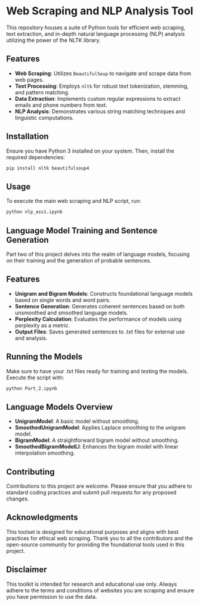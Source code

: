 # Web Scraping and NLP Analysis Tool

This repository houses a suite of Python tools for efficient web scraping, text extraction, and in-depth natural language processing (NLP) analysis utilizing the power of the NLTK library.

## Features

- **Web Scraping**: Utilizes `BeautifulSoup` to navigate and scrape data from web pages.
- **Text Processing**: Employs `nltk` for robust text tokenization, stemming, and pattern matching.
- **Data Extraction**: Implements custom regular expressions to extract emails and phone numbers from text.
- **NLP Analysis**: Demonstrates various string matching techniques and linguistic computations.

## Installation

Ensure you have Python 3 installed on your system. Then, install the required dependencies:

```bash
pip install nltk beautifulsoup4
```

## Usage
To execute the main web scraping and NLP script, run:
``` bash
python nlp_ass1.ipynb

```

## Language Model Training and Sentence Generation
Part two of this project delves into the realm of language models, focusing on their training and the generation of probable sentences.

## Features
- **Unigram and Bigram Models**: Constructs foundational language models based on single words and word pairs.
- **Sentence Generation**: Generates coherent sentences based on both unsmoothed and smoothed language models.
- **Perplexity Calculation**: Evaluates the performance of models using perplexity as a metric.
- **Output Files**: Saves generated sentences to .txt files for external use and analysis.
  
## Running the Models
Make sure to have your .txt files ready for training and testing the models. Execute the script with:
``` bash
python Part_2.ipynb

```
## Language Models Overview

- **UnigramModel**: A basic model without smoothing.
- **SmoothedUnigramModel**: Applies Laplace smoothing to the unigram model.
- **BigramModel**: A straightforward bigram model without smoothing.
- **SmoothedBigramModelLI**: Enhances the bigram model with linear interpolation smoothing.
## Contributing
Contributions to this project are welcome. Please ensure that you adhere to standard coding practices and submit pull requests for any proposed changes.

## Acknowledgments
This toolset is designed for educational purposes and aligns with best practices for ethical web scraping.
Thank you to all the contributors and the open-source community for providing the foundational tools used in this project.
## Disclaimer
This toolkit is intended for research and educational use only. Always adhere to the terms and conditions of websites you are scraping and ensure you have permission to use the data.

